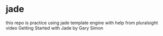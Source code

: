 # jade
this repo is practice using jade template engine with help from pluralsight video Getting Started with Jade by Gary Simon
